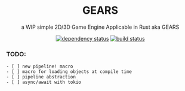 <div align="center">

# GEARS

a WIP simple 2D/3D Game Engine Applicable in Rust aka GEARS

[![dependency status](https://deps.rs/repo/github/Overpeek/gears/status.svg)](https://deps.rs/repo/github/Overpeek/gears)
[![build status](https://github.com/Overpeek/gears/actions/workflows/rust.yml/badge.svg)](https://github.com/Overpeek/gears/actions)
 
</div>

### TODO:
	- [ ] new pipeline! macro
	- [ ] macro for loading objects at compile time
	- [ ] pipeline abstraction
	- [ ] async/await with tokio
